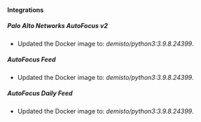 #### Integrations
##### Palo Alto Networks AutoFocus v2
- Updated the Docker image to: *demisto/python3:3.9.8.24399*.
##### AutoFocus Feed
- Updated the Docker image to: *demisto/python3:3.9.8.24399*.
##### AutoFocus Daily Feed
- Updated the Docker image to: *demisto/python3:3.9.8.24399*.
